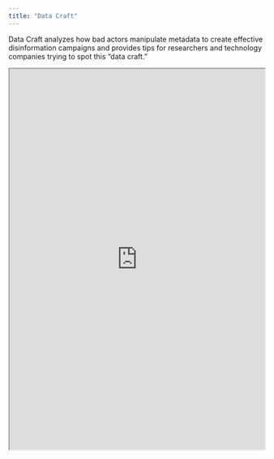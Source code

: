 ```yaml
---
title: "Data Craft"
---
```


Data Craft analyzes how bad actors manipulate metadata to create effective disinformation campaigns and provides tips for researchers and technology companies trying to spot this “data craft.”

<iframe height="750" width="100%" src="https://ewelton.github.io/ktest/wiki.html#Data%20Craft"></iframe>
